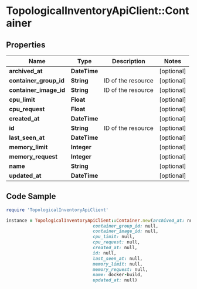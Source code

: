 # TopologicalInventoryApiClient::Container

## Properties

Name | Type | Description | Notes
------------ | ------------- | ------------- | -------------
**archived_at** | **DateTime** |  | [optional] 
**container_group_id** | **String** | ID of the resource | [optional] 
**container_image_id** | **String** | ID of the resource | [optional] 
**cpu_limit** | **Float** |  | [optional] 
**cpu_request** | **Float** |  | [optional] 
**created_at** | **DateTime** |  | [optional] 
**id** | **String** | ID of the resource | [optional] 
**last_seen_at** | **DateTime** |  | [optional] 
**memory_limit** | **Integer** |  | [optional] 
**memory_request** | **Integer** |  | [optional] 
**name** | **String** |  | [optional] 
**updated_at** | **DateTime** |  | [optional] 

## Code Sample

```ruby
require 'TopologicalInventoryApiClient'

instance = TopologicalInventoryApiClient::Container.new(archived_at: null,
                                 container_group_id: null,
                                 container_image_id: null,
                                 cpu_limit: null,
                                 cpu_request: null,
                                 created_at: null,
                                 id: null,
                                 last_seen_at: null,
                                 memory_limit: null,
                                 memory_request: null,
                                 name: docker-build,
                                 updated_at: null)
```


